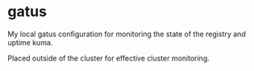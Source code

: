 # gatus

My local gatus configuration for monitoring the state of the registry and uptime kuma.

Placed outside of the cluster for effective cluster monitoring.
